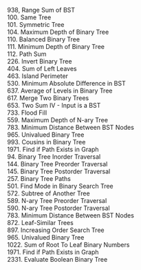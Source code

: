 938, Range Sum of BST  
100. Same Tree  
101. Symmetric Tree  
104. Maximum Depth of Binary Tree  
110. Balanced Binary Tree  
111. Minimum Depth of Binary Tree  
112. Path Sum  
226. Invert Binary Tree  
404. Sum of Left Leaves  
463. Island Perimeter  
530. Minimum Absolute Difference in BST   
637. Average of Levels in Binary Tree  
617. Merge Two Binary Trees  
653. Two Sum IV - Input is a BST  
733. Flood Fill   
559. Maximum Depth of N-ary Tree  
783. Minimum Distance Between BST Nodes  
965. Univalued Binary Tree  
993. Cousins in Binary Tree  
1971. Find if Path Exists in Graph  
94. Binary Tree Inorder Traversal  
144. Binary Tree Preorder Traversal   
145. Binary Tree Postorder Traversal  
257. Binary Tree Paths  
501. Find Mode in Binary Search Tree  
572. Subtree of Another Tree    
589. N-ary Tree Preorder Traversal  
590. N-ary Tree Postorder Traversal  
783. Minimum Distance Between BST Nodes  
872. Leaf-Similar Trees  
897. Increasing Order Search Tree  
965. Univalued Binary Tree  
1022. Sum of Root To Leaf Binary Numbers  
1971. Find if Path Exists in Graph  
2331. Evaluate Boolean Binary Tree  
